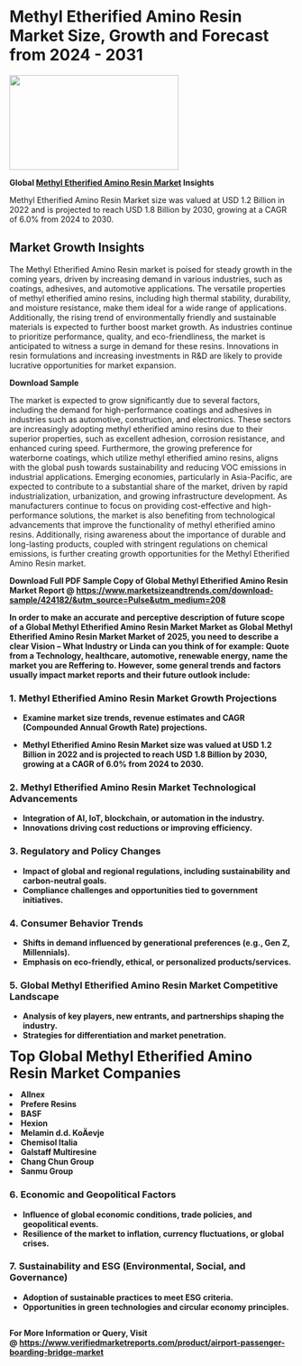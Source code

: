 <H1>Methyl Etherified Amino Resin Market Size, Growth and Forecast from 2024 - 2031</H1><img class="aligncenter size-medium wp-image-584254" src="https://thirdeyenews.in/wp-content/uploads/2024/09/Global-Market-Research-300x168.jpeg" alt="" width="300" height="168" /><p><strong>Global&nbsp;<a href="https://www.marketsizeandtrends.com/download-sample/424182/&amp;utm_source=Pulse&amp;utm_medium=208">Methyl Etherified Amino Resin Market</a> Insights</strong></p><p>Methyl Etherified Amino Resin Market size was valued at USD 1.2 Billion in 2022 and is projected to reach USD 1.8 Billion by 2030, growing at a CAGR of 6.0% from 2024 to 2030.</p><p><h2>Market Growth Insights</h2> <p>The Methyl Etherified Amino Resin market is poised for steady growth in the coming years, driven by increasing demand in various industries, such as coatings, adhesives, and automotive applications. The versatile properties of methyl etherified amino resins, including high thermal stability, durability, and moisture resistance, make them ideal for a wide range of applications. Additionally, the rising trend of environmentally friendly and sustainable materials is expected to further boost market growth. As industries continue to prioritize performance, quality, and eco-friendliness, the market is anticipated to witness a surge in demand for these resins. Innovations in resin formulations and increasing investments in R&D are likely to provide lucrative opportunities for market expansion.</p> <p><strong>Download Sample</strong></p> <p>The market is expected to grow significantly due to several factors, including the demand for high-performance coatings and adhesives in industries such as automotive, construction, and electronics. These sectors are increasingly adopting methyl etherified amino resins due to their superior properties, such as excellent adhesion, corrosion resistance, and enhanced curing speed. Furthermore, the growing preference for waterborne coatings, which utilize methyl etherified amino resins, aligns with the global push towards sustainability and reducing VOC emissions in industrial applications. Emerging economies, particularly in Asia-Pacific, are expected to contribute to a substantial share of the market, driven by rapid industrialization, urbanization, and growing infrastructure development. As manufacturers continue to focus on providing cost-effective and high-performance solutions, the market is also benefiting from technological advancements that improve the functionality of methyl etherified amino resins. Additionally, rising awareness about the importance of durable and long-lasting products, coupled with stringent regulations on chemical emissions, is further creating growth opportunities for the Methyl Etherified Amino Resin market. <p><strong></p><p><span class=""><strong>Download Full PDF Sample Copy of Global Methyl Etherified Amino Resin Market Report</strong> @ <a href="https://www.marketsizeandtrends.com/download-sample/424182/&amp;utm_source=Pulse&amp;utm_medium=208" target="_blank">https://www.marketsizeandtrends.com/download-sample/424182/&amp;utm_source=Pulse&amp;utm_medium=208</a></span></p><p>In order to make an accurate and perceptive description of future scope of a Global&nbsp;Methyl Etherified Amino Resin Market Market as Global&nbsp;Methyl Etherified Amino Resin Market Market of 2025, you need to describe a clear Vision &ndash; What Industry or Linda can you think of for example: Quote from a Technology, healthcare, automotive, renewable energy, name the market you are Reffering to. However, some general trends and factors usually impact market reports and their future outlook include:</p><h3>1.&nbsp;<strong>Methyl Etherified Amino Resin Market Growth Projections</strong></h3><ul><li>Examine market size trends, revenue estimates and CAGR (Compounded Annual Growth Rate) projections.</li><li><p>Methyl Etherified Amino Resin Market size was valued at USD 1.2 Billion in 2022 and is projected to reach USD 1.8 Billion by 2030, growing at a CAGR of 6.0% from 2024 to 2030.</p></li></ul><h3>2.&nbsp;<strong>Methyl Etherified Amino Resin Market Technological Advancements</strong></h3><ul><li>Integration of AI, IoT, blockchain, or automation in the industry.</li><li>Innovations driving cost reductions or improving efficiency.</li></ul><h3>3.&nbsp;<strong>Regulatory and Policy Changes</strong></h3><ul><li>Impact of global and regional regulations, including sustainability and carbon-neutral goals.</li><li>Compliance challenges and opportunities tied to government initiatives.</li></ul><h3>4.&nbsp;<strong>Consumer Behavior Trends</strong></h3><ul><li>Shifts in demand influenced by generational preferences (e.g., Gen Z, Millennials).</li><li>Emphasis on eco-friendly, ethical, or personalized products/services.</li></ul><h3>5.&nbsp;<strong>Global Methyl Etherified Amino Resin Market Competitive Landscape</strong></h3><ul><li>Analysis of key players, new entrants, and partnerships shaping the industry.</li><li>Strategies for differentiation and market penetration.</li></ul><p data-pm-slice="1 1 []"><span style="color: inherit; font-family: inherit; font-size: 25px;">Top Global Methyl Etherified Amino Resin Market Companies</span></p><div class="" data-test-id=""><p><li>Allnex</li><li> Prefere Resins</li><li> BASF</li><li> Hexion</li><li> Melamin d.d. KoÄevje</li><li> Chemisol Italia</li><li> Galstaff Multiresine</li><li> Chang Chun Group</li><li> Sanmu Group</li></p></div><h3>6.&nbsp;<strong>Economic and Geopolitical Factors</strong></h3><ul><li>Influence of global economic conditions, trade policies, and geopolitical events.</li><li>Resilience of the market to inflation, currency fluctuations, or global crises.</li></ul><h3>7.&nbsp;<strong>Sustainability and ESG (Environmental, Social, and Governance)</strong></h3><ul><li>Adoption of sustainable practices to meet ESG criteria.</li><li>Opportunities in green technologies and circular economy principles.</li></ul><h2><strong style="font-size: 14px;">For More Information or Query, Visit @&nbsp;</strong><a style="background-color: #ffffff; font-size: 14px;" href="https://www.marketsizeandtrends.com/report/methyl-etherified-amino-resin-market/" target="_blank">https://www.verifiedmarketreports.com/product/airport-passenger-boarding-bridge-market</a></h2>
